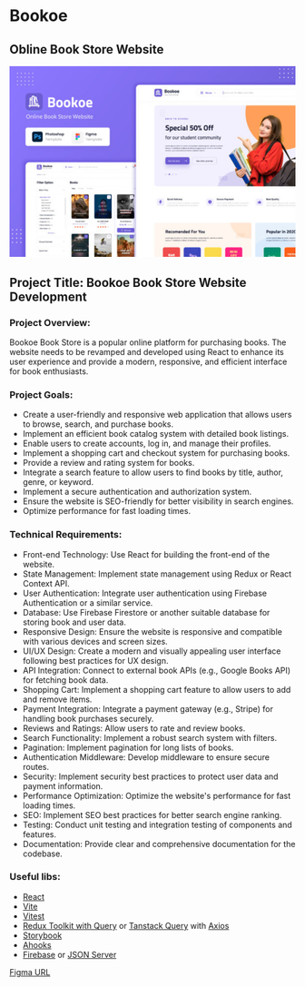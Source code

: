 # Bookoe

## Obline Book Store Website

![Bookoe Book Store](./bookoeCover.png)

## Project Title: Bookoe Book Store Website Development

### Project Overview:
Bookoe Book Store is a popular online platform for purchasing books. The website needs to be revamped and developed using React to enhance its user experience and provide a modern, responsive, and efficient interface for book enthusiasts.

### Project Goals:
- Create a user-friendly and responsive web application that allows users to browse, search, and purchase books.
- Implement an efficient book catalog system with detailed book listings.
- Enable users to create accounts, log in, and manage their profiles.
- Implement a shopping cart and checkout system for purchasing books.
- Provide a review and rating system for books.
- Integrate a search feature to allow users to find books by title, author, genre, or keyword.
- Implement a secure authentication and authorization system.
- Ensure the website is SEO-friendly for better visibility in search engines.
- Optimize performance for fast loading times.

### Technical Requirements:
- Front-end Technology: Use React for building the front-end of the website.
- State Management: Implement state management using Redux or React Context API.
- User Authentication: Integrate user authentication using Firebase Authentication or a similar service.
- Database: Use Firebase Firestore or another suitable database for storing book and user data.
- Responsive Design: Ensure the website is responsive and compatible with various devices and screen sizes.
- UI/UX Design: Create a modern and visually appealing user interface following best practices for UX design.
- API Integration: Connect to external book APIs (e.g., Google Books API) for fetching book data.
- Shopping Cart: Implement a shopping cart feature to allow users to add and remove items.
- Payment Integration: Integrate a payment gateway (e.g., Stripe) for handling book purchases securely.
- Reviews and Ratings: Allow users to rate and review books.
- Search Functionality: Implement a robust search system with filters.
- Pagination: Implement pagination for long lists of books.
- Authentication Middleware: Develop middleware to ensure secure routes.
- Security: Implement security best practices to protect user data and payment information.
- Performance Optimization: Optimize the website's performance for fast loading times.
- SEO: Implement SEO best practices for better search engine ranking.
- Testing: Conduct unit testing and integration testing of components and features.
- Documentation: Provide clear and comprehensive documentation for the codebase.

### Useful libs:
- [React](https://react.dev)
- [Vite](https://vitejs.dev/)
- [Vitest](https://vitest.dev)
- [Redux Toolkit with Query](https://redux-toolkit.js.org) or [Tanstack Query](https://tanstack.com/query/latest) with [Axios](https://axios-http.com)
- [Storybook](https://storybook.js.org)
- [Ahooks](https://ahooks.js.org)
- [Firebase](https://firebase.google.com) or [JSON Server](https://github.com/typicode/json-server)

[Figma URL](https://www.figma.com/file/XjxaJ6tz3XyHeq2fyrqNEq/Bookoe_BookStoreWebsite_AllPage?type=design&node-id=0%3A1&mode=design&t=kSkf7BFCSWW13KXf-1)
